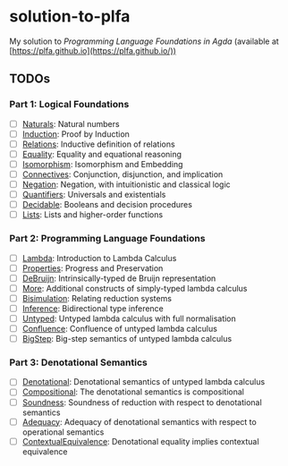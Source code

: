 # solution-to-plfa

My solution to _Programming Language Foundations in Agda_ (available at [https://plfa.github.io](https://plfa.github.io/))

## TODOs

### Part 1: Logical Foundations

- [ ] [Naturals](https://plfa.github.io/Naturals/): Natural numbers
- [ ] [Induction](https://plfa.github.io/Induction/): Proof by Induction
- [ ] [Relations](https://plfa.github.io/Relations/): Inductive definition of relations
- [ ] [Equality](https://plfa.github.io/Equality/): Equality and equational reasoning
- [ ] [Isomorphism](https://plfa.github.io/Isomorphism/): Isomorphism and Embedding
- [ ] [Connectives](https://plfa.github.io/Connectives/): Conjunction, disjunction, and implication
- [ ] [Negation](https://plfa.github.io/Negation/): Negation, with intuitionistic and classical logic
- [ ] [Quantifiers](https://plfa.github.io/Quantifiers/): Universals and existentials
- [ ] [Decidable](https://plfa.github.io/Decidable/): Booleans and decision procedures
- [ ] [Lists](https://plfa.github.io/Lists/): Lists and higher-order functions

### Part 2: Programming Language Foundations

- [ ] [Lambda](https://plfa.github.io/Lambda/): Introduction to Lambda Calculus
- [ ] [Properties](https://plfa.github.io/Properties/): Progress and Preservation
- [ ] [DeBruijn](https://plfa.github.io/DeBruijn/): Intrinsically-typed de Bruijn representation
- [ ] [More](https://plfa.github.io/More/): Additional constructs of simply-typed lambda calculus
- [ ] [Bisimulation](https://plfa.github.io/Bisimulation/): Relating reduction systems
- [ ] [Inference](https://plfa.github.io/Inference/): Bidirectional type inference
- [ ] [Untyped](https://plfa.github.io/Untyped/): Untyped lambda calculus with full normalisation
- [ ] [Confluence](https://plfa.github.io/Confluence/): Confluence of untyped lambda calculus
- [ ] [BigStep](https://plfa.github.io/BigStep/): Big-step semantics of untyped lambda calculus

### Part 3: Denotational Semantics

- [ ] [Denotational](https://plfa.github.io/Denotational/): Denotational semantics of untyped lambda calculus
- [ ] [Compositional](https://plfa.github.io/Compositional/): The denotational semantics is compositional
- [ ] [Soundness](https://plfa.github.io/Soundness/): Soundness of reduction with respect to denotational semantics
- [ ] [Adequacy](https://plfa.github.io/Adequacy/): Adequacy of denotational semantics with respect to operational semantics
- [ ] [ContextualEquivalence](https://plfa.github.io/ContextualEquivalence/): Denotational equality implies contextual equivalence